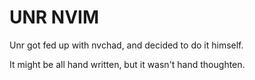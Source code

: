 # UNR NVIM

Unr got fed up with nvchad, and decided to do it himself.

It might be all hand written, but it wasn't hand thoughten.
